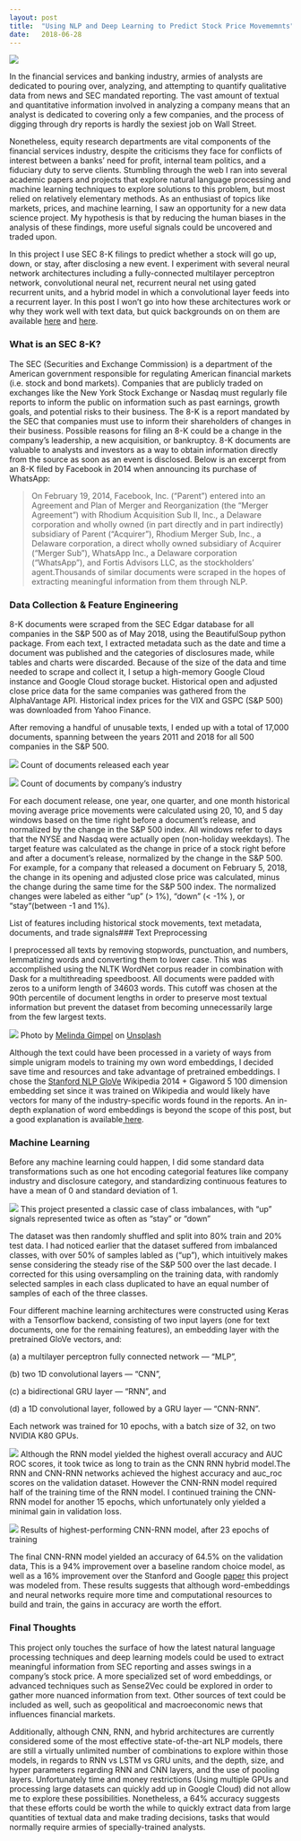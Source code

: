 ```yaml
---
layout:	post
title:	"Using NLP and Deep Learning to Predict Stock Price Movememnts"
date:	2018-06-28
---
```

![](/img/1*FVn6vTtnhgFWzjUPxLteOg.jpeg)

  In the financial services and banking industry, armies of analysts are dedicated to pouring over, analyzing, and attempting to quantify qualitative data from news and SEC mandated reporting. The vast amount of textual and quantitative information involved in analyzing a company means that an analyst is dedicated to covering only a few companies, and the process of digging through dry reports is hardly the sexiest job on Wall Street.

Nonetheless, equity research departments are vital components of the financial services industry, despite the criticisms they face for conflicts of interest between a banks’ need for profit, internal team politics, and a fiduciary duty to serve clients. Stumbling through the web I ran into several academic papers and projects that explore natural language processing and machine learning techniques to explore solutions to this problem, but most relied on relatively elementary methods. As an enthusiast of topics like markets, prices, and machine learning, I saw an opportunity for a new data science project. My hypothesis is that by reducing the human biases in the analysis of these findings, more useful signals could be uncovered and traded upon.

In this project I use SEC 8-K filings to predict whether a stock will go up, down, or stay, after disclosing a new event. I experiment with several neural network architectures including a fully-connected multilayer perceptron network, convolutional neural net, recurrent neural net using gated recurrent units, and a hybrid model in which a convolutional layer feeds into a recurrent layer. In this post I won’t go into how these architectures work or why they work well with text data, but quick backgrounds on on them are available [here](https://medium.com/technologymadeeasy/the-best-explanation-of-convolutional-neural-networks-on-the-internet-fbb8b1ad5df8) and [here](https://medium.com/mindorks/understanding-the-recurrent-neural-network-44d593f112a2).

### What is an SEC 8-K?

The SEC (Securities and Exchange Commission) is a department of the American government responsible for regulating American financial markets (i.e. stock and bond markets). Companies that are publicly traded on exchanges like the New York Stock Exchange or Nasdaq must regularly file reports to inform the public on information such as past earnings, growth goals, and potential risks to their business. The 8-K is a report mandated by the SEC that companies must use to inform their shareholders of changes in their business. Possible reasons for filing an 8-K could be a change in the company’s leadership, a new acquisition, or bankruptcy. 8-K documents are valuable to analysts and investors as a way to obtain information directly from the source as soon as an event is disclosed. Below is an excerpt from an 8-K filed by Facebook in 2014 when announcing its purchase of WhatsApp:


> On February 19, 2014, Facebook, Inc. (“Parent”) entered into an Agreement and Plan of Merger and Reorganization (the “Merger Agreement”) with Rhodium Acquisition Sub II, Inc., a Delaware corporation and wholly owned (in part directly and in part indirectly) subsidiary of Parent (“Acquirer”), Rhodium Merger Sub, Inc., a Delaware corporation, a direct wholly owned subsidiary of Acquirer (“Merger Sub”), WhatsApp Inc., a Delaware corporation (“WhatsApp”), and Fortis Advisors LLC, as the stockholders’ agent.Thousands of similar documents were scraped in the hopes of extracting meaningful information from them through NLP.

### Data Collection & Feature Engineering

8-K documents were scraped from the SEC Edgar database for all companies in the S&P 500 as of May 2018, using the BeautifulSoup python package. From each text, I extracted metadata such as the date and time a document was published and the categories of disclosures made, while tables and charts were discarded. Because of the size of the data and time needed to scrape and collect it, I setup a high-memory Google Cloud instance and Google Cloud storage bucket. Historical open and adjusted close price data for the same companies was gathered from the AlphaVantage API. Historical index prices for the VIX and GSPC (S&P 500) was downloaded from Yahoo Finance.

After removing a handful of unusable texts, I ended up with a total of 17,000 documents, spanning between the years 2011 and 2018 for all 500 companies in the S&P 500.

![](/img/1*8_HS2hgzBcEW4t8ZAfYRKw.png)
Count of documents released each year

![](/img/1*v3qs5ObRmR7J6Qjc7SSRRw.png)
Count of documents by company’s industry

For each document release, one year, one quarter, and one month historical moving average price movements were calculated using 20, 10, and 5 day windows based on the time right before a document’s release, and normalized by the change in the S&P 500 index. All windows refer to days that the NYSE and Nasdaq were actually open (non-holiday weekdays). The target feature was calculated as the change in price of a stock right before and after a document’s release, normalized by the change in the S&P 500. For example, for a company that released a document on February 5, 2018, the change in its opening and adjusted close price was calculated, minus the change during the same time for the S&P 500 index. The normalized changes were labeled as either “up” (> 1%), “down” (< -1% ), or “stay“(between -1 and 1%).

List of features including historical stock movements, text metadata, documents, and trade signals### Text Preprocessing

I preprocessed all texts by removing stopwords, punctuation, and numbers, lemmatizing words and converting them to lower case. This was accomplished using the NLTK WordNet corpus reader in combination with Dask for a multithreading speedboost. All documents were padded with zeros to a uniform length of 34603 words. This cutoff was chosen at the 90th percentile of document lengths in order to preserve most textual information but prevent the dataset from becoming unnecessarily large from the few largest texts.

![](/img/0*gKeo7xvAdlN7uLLI)
Photo by [Melinda Gimpel](https://unsplash.com/@melindagimpel?utm_source=medium&utm_medium=referral) on [Unsplash](https://unsplash.com?utm_source=medium&utm_medium=referral)

Although the text could have been processed in a variety of ways from simple unigram models to training my own word embeddings, I decided save time and resources and take advantage of pretrained embeddings. I chose the [Stanford NLP GloVe](https://nlp.stanford.edu/projects/glove) Wikipedia 2014 + Gigaword 5 100 dimension embedding set since it was trained on Wikipedia and would likely have vectors for many of the industry-specific words found in the reports. An in-depth explanation of word embeddings is beyond the scope of this post, but a good explanation is available[ here](https://medium.com/swlh/playing-with-word-vectors-308ab2faa519).

### **Machine Learning**

Before any machine learning could happen, I did some standard data transformations such as one hot encoding categorial features like company industry and disclosure category, and standardizing continuous features to have a mean of 0 and standard deviation of 1.

![](/img/1*xUHLOWMn4C5jG2mNKYFxgg.png)
This project presented a classic case of class imbalances, with “up” signals represented twice as often as “stay” or “down”

The dataset was then randomly shuffled and split into 80% train and 20% test data. I had noticed earlier that the dataset suffered from imbalanced classes, with over 50% of samples labled as (“up”), which intuitively makes sense considering the steady rise of the S&P 500 over the last decade. I corrected for this using oversampling on the training data, with randomly selected samples in each class duplicated to have an equal number of samples of each of the three classes.

Four different machine learning architectures were constructed using Keras with a Tensorflow backend, consisting of two input layers (one for text documents, one for the remaining features), an embedding layer with the pretrained GloVe vectors, and:

(a) a multilayer perceptron fully connected network — “MLP”,

(b) two 1D convolutional layers — “CNN”,

(c) a bidirectional GRU layer — “RNN”, and

(d) a 1D convolutional layer, followed by a GRU layer — “CNN-RNN”.

Each network was trained for 10 epochs, with a batch size of 32, on two NVIDIA K80 GPUs.

![](/img/1*gWqUOCI62sQlDRJH_umX4w.png)
Although the RNN model yielded the highest overall accuracy and AUC ROC scores, it took twice as long to train as the CNN RNN hybrid model.The RNN and CNN-RNN networks achieved the highest accuracy and auc\_roc scores on the validation dataset. However the CNN-RNN model required half of the training time of the RNN model. I continued training the CNN-RNN model for another 15 epochs, which unfortunately only yielded a minimal gain in validation loss.

![](/img/1*RZzeoWetq7JE7aqDzJyVsw.png)
Results of highest-performing CNN-RNN model, after 23 epochs of training

The final CNN-RNN model yielded an accuracy of 64.5% on the validation data, This is a 94% improvement over a baseline random choice model, as well as a 16% improvement over the Stanford and Google [paper](https://nlp.stanford.edu/pubs/lrec2014-stock.pdf) this project was modeled from. These results suggests that although word-embeddings and neural networks require more time and computational resources to build and train, the gains in accuracy are worth the effort.

### Final Thoughts

This project only touches the surface of how the latest natural language processing techniques and deep learning models could be used to extract meaningful information from SEC reporting and asses swings in a company’s stock price. A more specialized set of word embeddings, or advanced techniques such as Sense2Vec could be explored in order to gather more nuanced information from text. Other sources of text could be included as well, such as geopolitical and macroeconomic news that influences financial markets.

Additionally, although CNN, RNN, and hybrid architectures are currently considered some of the most effective state-of-the-art NLP models, there are still a virtually unlimited number of combinations to explore within those models, in regards to RNN vs LSTM vs GRU units, and the depth, size, and hyper parameters regarding RNN and CNN layers, and the use of pooling layers. Unfortunately time and money restrictions (Using multiple GPUs and processing large datasets can quickly add up in Google Cloud) did not allow me to explore these possibilities. Nonetheless, a 64% accuracy suggests that these efforts could be worth the while to quickly extract data from large quantities of textual data and make trading decisions, tasks that would normally require armies of specially-trained analysts.
